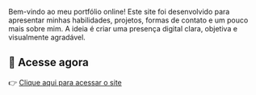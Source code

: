 Bem-vindo ao meu portfólio online! Este site foi desenvolvido para apresentar minhas habilidades, projetos, formas de contato e um pouco mais sobre mim. A ideia é criar uma presença digital clara, objetiva e visualmente agradável.

## 🚀 Acesse agora

👉 [Clique aqui para acessar o site](https://joaomaa.github.io/Portfolio/)
 
